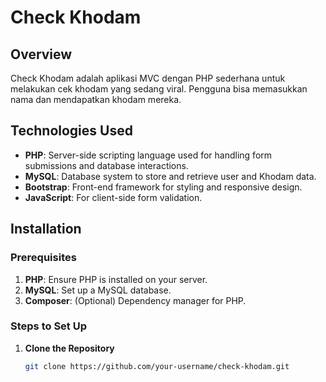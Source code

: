 # Check Khodam

## Overview

Check Khodam adalah aplikasi MVC dengan PHP sederhana untuk melakukan cek khodam yang sedang viral. Pengguna bisa memasukkan nama dan mendapatkan khodam mereka.

## Technologies Used

- **PHP**: Server-side scripting language used for handling form submissions and database interactions.
- **MySQL**: Database system to store and retrieve user and Khodam data.
- **Bootstrap**: Front-end framework for styling and responsive design.
- **JavaScript**: For client-side form validation.

## Installation

### Prerequisites

1. **PHP**: Ensure PHP is installed on your server.
2. **MySQL**: Set up a MySQL database.
3. **Composer**: (Optional) Dependency manager for PHP.

### Steps to Set Up

1. **Clone the Repository**

   ```sh
   git clone https://github.com/your-username/check-khodam.git
